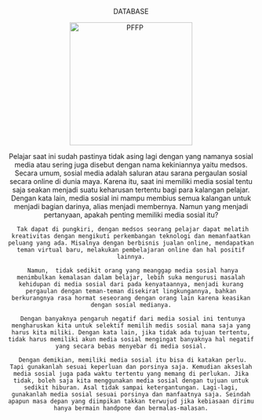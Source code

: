 <p align="center">DATABASE</p>
<div align="center">
<img src="https://telegra.ph/file/985eef55c5052c3b01b16.jpg" width="250" height="250" border="0" alt="PFFP">
<p align="center">
     Pelajar saat ini sudah pastinya tidak asing lagi dengan yang namanya sosial media atau sering juga disebut dengan nama kekiniannya yaitu medsos. Secara umum, sosial media adalah saluran atau sarana pergaulan sosial secara online  di dunia maya. Karena itu, saat ini memiliki media sosial tentu saja seakan menjadi suatu keharusan tertentu bagi para kalangan pelajar. Dengan kata lain, media sosial ini mampu membius semua kalangan untuk menjadi bagian darinya, alias menjadi membernya. Namun yang menjadi pertanyaan, apakah penting memiliki media sosial itu?

     Tak dapat di pungkiri, dengan medsos seorang pelajar dapat melatih kreativitas dengan mengikuti perkembangan teknologi dan memanfaatkan peluang yang ada. Misalnya dengan berbisnis jualan online, mendapatkan teman virtual baru, melakukan pembelajaran online dan hal positif lainnya.

     Namun,  tidak sedikit orang yang meanggap media sosial hanya menimbulkan kemalasan dalam belajar, lebih suka mengurusi masalah kehidupan di media sosial dari pada kenyataannya, menjadi kurang pergaulan dengan teman-teman disekirat lingkungannya, bahkan berkurangnya rasa hormat seseorang dengan orang lain karena keasikan dengan sosial medianya.

     Dengan banyaknya pengaruh negatif dari media sosial ini tentunya mengharuskan kita untuk selektif memilih medis sosial mana saja yang harus kita miliki. Dengan kata lain, jika tidak ada tujuan tertentu, tidak harus memiliki akun media sosial mengingat banyaknya hal negatif yang secara bebas menyebar di media sosial.

     Dengan demikian, memiliki media sosial itu bisa di katakan perlu. Tapi gunakanlah sesuai keperluan dan porsinya saja. Kemudian akseslah media sosial juga pada waktu tertentu yang memang di perlukan. Jika tidak, boleh saja kita menggunakan media sosial dengan tujuan untuk sedikit hiburan. Asal tidak sampai ketergantungan. Lagi-lagi, gunakanlah media sosial sesuai porsinya dan manfaatnya saja. Seindah apapun masa depan yang diimpikan takkan terwujud jika kebiasaan dirimu hanya bermain handpone dan bermalas-malasan.
</p>

